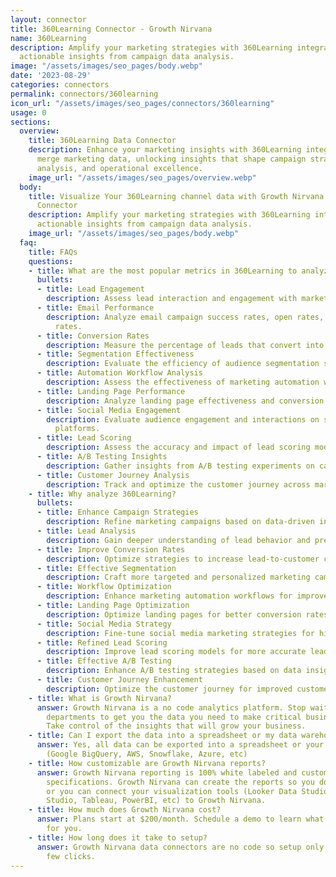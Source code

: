 ```yaml
---
layout: connector
title: 360Learning Connector - Growth Nirvana
name: 360Learning
description: Amplify your marketing strategies with 360Learning integration, gaining
  actionable insights from campaign data analysis.
image: "/assets/images/seo_pages/body.webp"
date: '2023-08-29'
categories: connectors
permalink: connectors/360learning
icon_url: "/assets/images/seo_pages/connectors/360learning"
usage: 0
sections:
  overview:
    title: 360Learning Data Connector
    description: Enhance your marketing insights with 360Learning integration. Seamlessly
      merge marketing data, unlocking insights that shape campaign strategies, lead
      analysis, and operational excellence.
    image_url: "/assets/images/seo_pages/overview.webp"
  body:
    title: Visualize Your 360Learning channel data with Growth Nirvana's 360Learning
      Connector
    description: Amplify your marketing strategies with 360Learning integration, gaining
      actionable insights from campaign data analysis.
    image_url: "/assets/images/seo_pages/body.webp"
  faq:
    title: FAQs
    questions:
    - title: What are the most popular metrics in 360Learning to analyze?
      bullets:
      - title: Lead Engagement
        description: Assess lead interaction and engagement with marketing materials.
      - title: Email Performance
        description: Analyze email campaign success rates, open rates, and click-through
          rates.
      - title: Conversion Rates
        description: Measure the percentage of leads that convert into customers.
      - title: Segmentation Effectiveness
        description: Evaluate the efficiency of audience segmentation strategies.
      - title: Automation Workflow Analysis
        description: Assess the effectiveness of marketing automation workflows.
      - title: Landing Page Performance
        description: Analyze landing page effectiveness and conversion rates.
      - title: Social Media Engagement
        description: Evaluate audience engagement and interactions on social media
          platforms.
      - title: Lead Scoring
        description: Assess the accuracy and impact of lead scoring models.
      - title: A/B Testing Insights
        description: Gather insights from A/B testing experiments on campaigns.
      - title: Customer Journey Analysis
        description: Track and optimize the customer journey across marketing touchpoints.
    - title: Why analyze 360Learning?
      bullets:
      - title: Enhance Campaign Strategies
        description: Refine marketing campaigns based on data-driven insights.
      - title: Lead Analysis
        description: Gain deeper understanding of lead behavior and preferences.
      - title: Improve Conversion Rates
        description: Optimize strategies to increase lead-to-customer conversion rates.
      - title: Effective Segmentation
        description: Craft more targeted and personalized marketing campaigns.
      - title: Workflow Optimization
        description: Enhance marketing automation workflows for improved results.
      - title: Landing Page Optimization
        description: Optimize landing pages for better conversion rates.
      - title: Social Media Strategy
        description: Fine-tune social media marketing strategies for higher engagement.
      - title: Refined Lead Scoring
        description: Improve lead scoring models for more accurate lead prioritization.
      - title: Effective A/B Testing
        description: Enhance A/B testing strategies based on data insights.
      - title: Customer Journey Enhancement
        description: Optimize the customer journey for improved customer experiences.
    - title: What is Growth Nirvana?
      answer: Growth Nirvana is a no code analytics platform. Stop waiting for other
        departments to get you the data you need to make critical business decisions.
        Take control of the insights that will grow your business.
    - title: Can I export the data into a spreadsheet or my data warehouse?
      answer: Yes, all data can be exported into a spreadsheet or your data warehouse
        (Google BigQuery, AWS, Snowflake, Azure, etc)
    - title: How customizable are Growth Nirvana reports?
      answer: Growth Nirvana reporting is 100% white labeled and customized to your
        specifications. Growth Nirvana can create the reports so you don’t have to
        or you can connect your visualization tools (Looker Data Studio/Google Data
        Studio, Tableau, PowerBI, etc) to Growth Nirvana.
    - title: How much does Growth Nirvana cost?
      answer: Plans start at $200/month. Schedule a demo to learn what plan is best
        for you.
    - title: How long does it take to setup?
      answer: Growth Nirvana data connectors are no code so setup only requires a
        few clicks.
---
```

